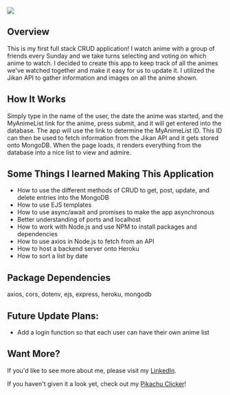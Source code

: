   <img src = "#">
  
  <h2>Overview</h2>
  
  This is my first full stack CRUD application! I watch anime with a group of friends every Sunday and we take turns selecting and voting on which anime to watch. I decided to create this app to keep track of all the animes we've watched together and make it easy for us to update it. I utilized the Jikan API to gather information and images on all the anime shown.
  
  <h2>How It Works</h2>
 Simply type in the name of the user, the date the anime was started, and the MyAnimeList link for the anime, press submit, and it will get entered into the database. The app will use the link to determine the MyAnimeList ID. This ID can then be used to fetch information from the Jikan API and it gets stored onto MongoDB. When the page loads, it renders everything from the database into a nice list to view and admire.
 
 
  <h2>Some Things I learned Making This Application</h2>
  
  <ul>
    <li>How to use the different methods of CRUD to get, post, update, and delete entries into the MongoDB</li>
    <li>How to use EJS templates</li>
    <li>How to use async/await and promises to make the app asynchronous</li>
    <li>Better understanding of ports and localhost</li>
    <li>How to work with Node.js and use NPM to install packages and dependencies</li>
    <li>How to use axios in Node.js to fetch from an API</li>
    <li>How to host a backend server onto Heroku</li>
    <li>How to sort a list by date</li>
   </ul>

<h2>Package Dependencies</h2>
axios, cors, dotenv, ejs, express, heroku, mongodb

<h2>Future Update Plans:</h2>
    <ul>
        <li>Add a login function so that each user can have their own anime list</li>
    </ul>


<h2>Want More?</h2>
If you'd like to see more about me, please visit my <a href="https://www.linkedin.com/in/icyparkinson/">LinkedIn</a>.

If you haven't given it a look yet, check out my <a href="https://pikaclicker.netlify.app/">Pikachu Clicker</a>!
    
